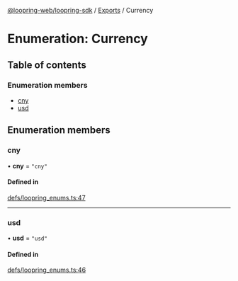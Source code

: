 [@loopring-web/loopring-sdk](../README.md) / [Exports](../modules.md) / Currency

# Enumeration: Currency

## Table of contents

### Enumeration members

- [cny](Currency.md#cny)
- [usd](Currency.md#usd)

## Enumeration members

### cny

• **cny** = `"cny"`

#### Defined in

[defs/loopring_enums.ts:47](https://github.com/Loopring/loopring_sdk/blob/2ea32ee/src/defs/loopring_enums.ts#L47)

___

### usd

• **usd** = `"usd"`

#### Defined in

[defs/loopring_enums.ts:46](https://github.com/Loopring/loopring_sdk/blob/2ea32ee/src/defs/loopring_enums.ts#L46)
